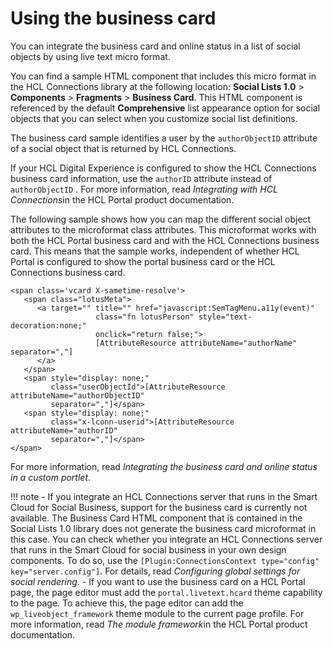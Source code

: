 # Using the business card

You can integrate the business card and online status in a list of social objects by using live text micro format.

You can find a sample HTML component that includes this micro format in the HCL Connections library at the following location: **Social Lists 1.0** \> **Components** \> **Fragments** \> **Business Card**. This HTML component is referenced by the default **Comprehensive** list appearance option for social objects that you can select when you customize social list definitions.

The business card sample identifies a user by the `authorObjectID` attribute of a social object that is returned by HCL Connections.

If your HCL Digital Experience is configured to show the HCL Connections business card information, use the `authorID` attribute instead of `authorObjectID` . For more information, read *Integrating with HCL Connections*in the HCL Portal product documentation.

The following sample shows how you can map the different social object attributes to the microformat class attributes. This microformat works with both the HCL Portal business card and with the HCL Connections business card. This means that the sample works, independent of whether HCL Portal is configured to show the portal business card or the HCL Connections business card.

```
<span class='vcard X-sametime-resolve'>
   <span class="lotusMeta">
      <a target="" title="" href="javascript:SemTagMenu.a11y(event)"  
                   class="fn lotusPerson" style="text-decoration:none;" 
                   onclick="return false;">
                   [AttributeResource attributeName="authorName" separator=","]
      </a>
   </span>
   <span style="display: none;" 
         class="userObjectId">[AttributeResource attributeName="authorObjectID" 
         separator=","]</span>
   <span style="display: none;" 
         class="x-lconn-userid">[AttributeResource attributeName="authorID" 
         separator=","]</span>
</span>
```

For more information, read *Integrating the business card and online status in a custom portlet*.

!!! note
      -   If you integrate an HCL Connections server that runs in the Smart Cloud for Social Business, support for the business card is currently not available. The Business Card HTML component that is contained in the Social Lists 1.0 library does not generate the business card microformat in this case. You can check whether you integrate an HCL Connections server that runs in the Smart Cloud for social business in your own design components. To do so, use the `[Plugin:ConnectionsContext type="config" key="server.config"]`. For details, read *Configuring global settings for social rendering*.
      -   If you want to use the business card on a HCL Portal page, the page editor must add the `portal.livetext.hcard` theme capability to the page. To achieve this, the page editor can add the `wp_liveobject_framework` theme module to the current page profile. For more information, read *The module framework*in the HCL Portal product documentation.


<!--
**Related information**  
[Configuring global settings for social rendering](../social/soc_rendr_cfg_global.md)

[Integrating with HCL Connections](../collab/i_coll_t_enable_lc.md)

[Integrating the Business card and online status in a custom portlet](../collab/i_domi_t_api_ptag_add_to_portlet.md)

[The module framework](../dev-theme/themeopt_module.md) -->

